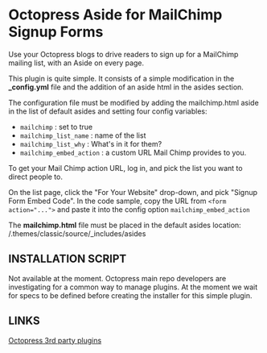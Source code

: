 # Octopress Aside for MailChimp Signup Forms

Use your Octopress blogs to drive readers to sign up for a MailChimp mailing list, with an Aside on every page.

This plugin is quite simple. It consists of a simple modification in the  __\_config.yml__ file and the addition of an aside html in the asides section.

The configuration file must be modified by adding the mailchimp.html aside in the list of default asides and setting four config variables:

* `mailchimp` : set to true
* `mailchimp_list_name` : name of the list
* `mailchimp_list_why` : What's in it for them?
* `mailchimp_embed_action` : a custom URL Mail Chimp provides to you.

To get your Mail Chimp action URL, log in, and pick the list you want to direct people to.

On the list page, click the "For Your Website" drop-down, and pick "Signup Form Embed Code".  In the code sample, copy the URL from `<form action="...">` and paste it into the config option `mailchimp_embed_action`

The __mailchimp.html__ file must be placed in the default asides location:
/.themes/classic/source/\_includes/asides

## INSTALLATION SCRIPT

Not available at the moment. Octopress main repo developers are investigating for a common way to manage plugins. At the moment we wait for specs to be defined before
creating the installer for this simple plugin.

## LINKS

[Octopress 3rd party plugins](https://github.com/imathis/octopress/wiki/3rd-party-plug-ins)
